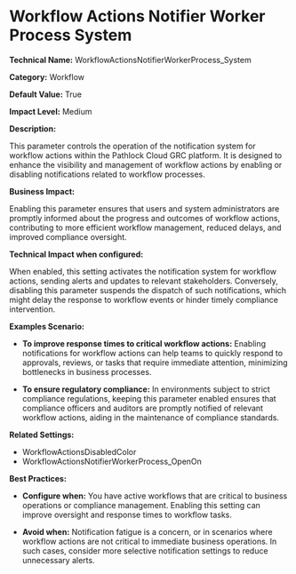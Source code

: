 # Workflow Actions Notifier Worker Process System

**Technical Name:** WorkflowActionsNotifierWorkerProcess_System

**Category:** Workflow

**Default Value:** True

**Impact Level:** Medium

**Description:**

This parameter controls the operation of the notification system for workflow actions within the Pathlock Cloud GRC platform. It is designed to enhance the visibility and management of workflow actions by enabling or disabling notifications related to workflow processes.

**Business Impact:**

Enabling this parameter ensures that users and system administrators are promptly informed about the progress and outcomes of workflow actions, contributing to more efficient workflow management, reduced delays, and improved compliance oversight.

**Technical Impact when configured:**

When enabled, this setting activates the notification system for workflow actions, sending alerts and updates to relevant stakeholders. Conversely, disabling this parameter suspends the dispatch of such notifications, which might delay the response to workflow events or hinder timely compliance intervention.

**Examples Scenario:**

- **To improve response times to critical workflow actions:** Enabling notifications for workflow actions can help teams to quickly respond to approvals, reviews, or tasks that require immediate attention, minimizing bottlenecks in business processes.
  
- **To ensure regulatory compliance:** In environments subject to strict compliance regulations, keeping this parameter enabled ensures that compliance officers and auditors are promptly notified of relevant workflow actions, aiding in the maintenance of compliance standards.
  
**Related Settings:**

- WorkflowActionsDisabledColor
- WorkflowActionsNotifierWorkerProcess_OpenOn

**Best Practices:** 

- **Configure when:** You have active workflows that are critical to business operations or compliance management. Enabling this setting can improve oversight and response times to workflow tasks.
  
- **Avoid when:** Notification fatigue is a concern, or in scenarios where workflow actions are not critical to immediate business operations. In such cases, consider more selective notification settings to reduce unnecessary alerts.